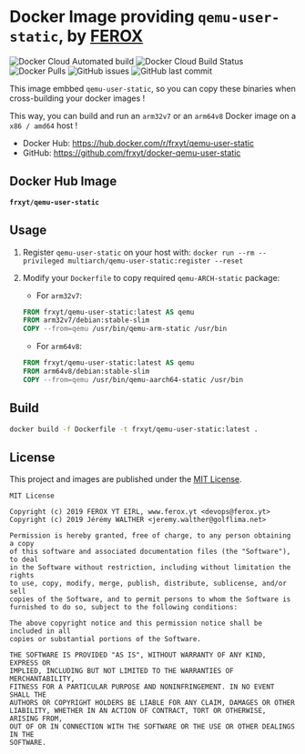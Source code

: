# Docker Image providing `qemu-user-static`, by [FEROX](https://ferox.yt)

![Docker Cloud Automated build](https://img.shields.io/docker/cloud/automated/frxyt/qemu-user-static.svg)
![Docker Cloud Build Status](https://img.shields.io/docker/cloud/build/frxyt/qemu-user-static.svg)
![Docker Pulls](https://img.shields.io/docker/pulls/frxyt/qemu-user-static.svg)
![GitHub issues](https://img.shields.io/github/issues/frxyt/docker-qemu-user-static.svg)
![GitHub last commit](https://img.shields.io/github/last-commit/frxyt/docker-qemu-user-static.svg)

This image embbed `qemu-user-static`, so you can copy these binaries when cross-building your docker images !

This way, you can build and run an `arm32v7` or an `arm64v8` Docker image on a `x86 / amd64` host !

* Docker Hub: https://hub.docker.com/r/frxyt/qemu-user-static
* GitHub: https://github.com/frxyt/docker-qemu-user-static

## Docker Hub Image

**`frxyt/qemu-user-static`**

## Usage

1. Register `qemu-user-static` on your host with:
   `docker run --rm --privileged multiarch/qemu-user-static:register --reset`

1. Modify your `Dockerfile` to copy required `qemu-ARCH-static` package:

   * For `arm32v7`:

   ```Dockerfile
   FROM frxyt/qemu-user-static:latest AS qemu
   FROM arm32v7/debian:stable-slim
   COPY --from=qemu /usr/bin/qemu-arm-static /usr/bin
   ```

   * For `arm64v8`:

   ```Dockerfile
   FROM frxyt/qemu-user-static:latest AS qemu
   FROM arm64v8/debian:stable-slim
   COPY --from=qemu /usr/bin/qemu-aarch64-static /usr/bin
   ```

## Build

```sh
docker build -f Dockerfile -t frxyt/qemu-user-static:latest .
```

## License

This project and images are published under the [MIT License](LICENSE).

```
MIT License

Copyright (c) 2019 FEROX YT EIRL, www.ferox.yt <devops@ferox.yt>
Copyright (c) 2019 Jérémy WALTHER <jeremy.walther@golflima.net>

Permission is hereby granted, free of charge, to any person obtaining a copy
of this software and associated documentation files (the "Software"), to deal
in the Software without restriction, including without limitation the rights
to use, copy, modify, merge, publish, distribute, sublicense, and/or sell
copies of the Software, and to permit persons to whom the Software is
furnished to do so, subject to the following conditions:

The above copyright notice and this permission notice shall be included in all
copies or substantial portions of the Software.

THE SOFTWARE IS PROVIDED "AS IS", WITHOUT WARRANTY OF ANY KIND, EXPRESS OR
IMPLIED, INCLUDING BUT NOT LIMITED TO THE WARRANTIES OF MERCHANTABILITY,
FITNESS FOR A PARTICULAR PURPOSE AND NONINFRINGEMENT. IN NO EVENT SHALL THE
AUTHORS OR COPYRIGHT HOLDERS BE LIABLE FOR ANY CLAIM, DAMAGES OR OTHER
LIABILITY, WHETHER IN AN ACTION OF CONTRACT, TORT OR OTHERWISE, ARISING FROM,
OUT OF OR IN CONNECTION WITH THE SOFTWARE OR THE USE OR OTHER DEALINGS IN THE
SOFTWARE.
```